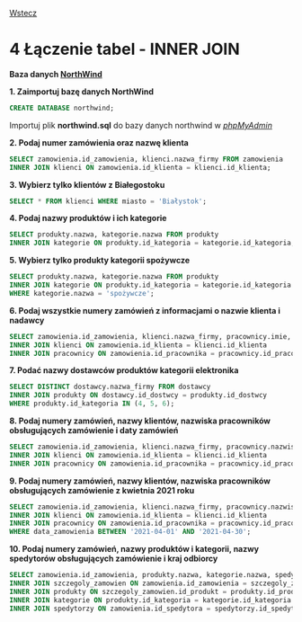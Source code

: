 [Wstecz](../bazy-danych.md)

# 4 Łączenie tabel - INNER JOIN

**Baza danych [NorthWind](northwind.sql)**

**1. Zaimportuj bazę danych NorthWind**

```sql
CREATE DATABASE northwind;
```

Importuj plik **northwind.sql** do bazy danych northwind w [_phpMyAdmin_](http://127.0.0.1/phpmyadmin)

**2. Podaj numer zamówienia oraz nazwę klienta**

```sql
SELECT zamowienia.id_zamowienia, klienci.nazwa_firmy FROM zamowienia
INNER JOIN klienci ON zamowienia.id_klienta = klienci.id_klienta;
```

**3. Wybierz tylko klientów z Białegostoku**

```sql
SELECT * FROM klienci WHERE miasto = 'Białystok';
```

**4. Podaj nazwy produktów i ich kategorie**

```sql
SELECT produkty.nazwa, kategorie.nazwa FROM produkty
INNER JOIN kategorie ON produkty.id_kategoria = kategorie.id_kategoria;
```

**5. Wybierz tylko produkty kategorii spożywcze**

```sql
SELECT produkty.nazwa, kategorie.nazwa FROM produkty
INNER JOIN kategorie ON produkty.id_kategoria = kategorie.id_kategoria
WHERE kategorie.nazwa = 'spożywcze';
```

**6. Podaj wszystkie numery zamówień z informacjami o nazwie klienta i nadawcy**

```sql
SELECT zamowienia.id_zamowienia, klienci.nazwa_firmy, pracownicy.imie, pracownicy.nazwisko FROM zamowienia
INNER JOIN klienci ON zamowienia.id_klienta = klienci.id_klienta
INNER JOIN pracownicy ON zamowienia.id_pracownika = pracownicy.id_pracownik;
```

**7. Podać nazwy dostawców produktów kategorii elektronika**

```sql
SELECT DISTINCT dostawcy.nazwa_firmy FROM dostawcy
INNER JOIN produkty ON dostawcy.id_dostwcy = produkty.id_dostwcy
WHERE produkty.id_kategoria IN (4, 5, 6);
```

**8. Podaj numery zamówień, nazwy klientów, nazwiska pracowników obsługujących zamówienie i daty zamówień**

```sql
SELECT zamowienia.id_zamowienia, klienci.nazwa_firmy, pracownicy.nazwisko, zamowienia.data_zamowienia FROM zamowienia
INNER JOIN klienci ON zamowienia.id_klienta = klienci.id_klienta
INNER JOIN pracownicy ON zamowienia.id_pracownika = pracownicy.id_pracownik;
```

**9. Podaj numery zamówień, nazwy klientów, nazwiska pracowników obsługujących zamówienie z kwietnia 2021 roku**

```sql
SELECT zamowienia.id_zamowienia, klienci.nazwa_firmy, pracownicy.nazwisko, zamowienia.data_zamowienia FROM zamowienia
INNER JOIN klienci ON zamowienia.id_klienta = klienci.id_klienta
INNER JOIN pracownicy ON zamowienia.id_pracownika = pracownicy.id_pracownik
WHERE data_zamowienia BETWEEN '2021-04-01' AND '2021-04-30';
```

**10. Podaj numery zamówień, nazwy produktów i kategorii, nazwy spedytorów obsługujących zamówienie i kraj odbiorcy**

```sql
SELECT zamowienia.id_zamowienia, produkty.nazwa, kategorie.nazwa, spedytorzy.nazwa, zamowienia.kraj_odbiorcy FROM zamowienia
INNER JOIN szczegoly_zamowien ON zamowienia.id_zamowienia = szczegoly_zamowien.id_zamowienia
INNER JOIN produkty ON szczegoly_zamowien.id_produkt = produkty.id_produkt
INNER JOIN kategorie ON produkty.id_kategoria = kategorie.id_kategoria
INNER JOIN spedytorzy ON zamowienia.id_spedytora = spedytorzy.id_spedytora;
```
